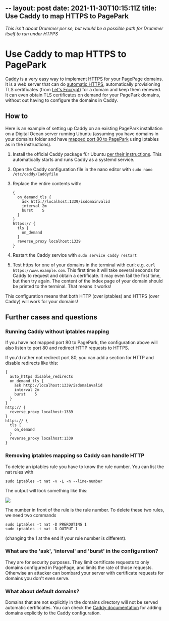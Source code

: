 --
layout: post
date: 2021-11-30T10:15:11Z
title: Use Caddy to map HTTPS to PagePark 
--
<i>This isn't about Drummer per se, but would be a possible path for Drummer itself to run under HTPPS</i>

# Use Caddy to map HTTPS to PagePark

<a href="https://caddyserver.com/">Caddy</a> is a very easy way to implement HTTPS for your PagePage domains. It is a web server that can do <a href="https://caddyserver.com/docs/automatic-https">automatic HTTPS</a>, automatically provisioning TLS certificates (from <a href="https://letsencrypt.org/">Let's Encrypt</a>) for a domain and keep them renewed. It can even obtain TLS certificates on demand for your PagePark domains, without out having to configure the domains in Caddy. 

## How to

Here is an example of setting up Caddy on an existing PagePark installation on a Digital Ocean server running Ubuntu (assuming you have domains in your domains folder and have <a href="https://github.com/scripting/pagePark#mapping-port-80-to-1339">mapped port 80 to PagePark</a> using iptables as in the instructions).

1. Install the official Caddy package für Ubuntu <a href="https://caddyserver.com/docs/install#debian-ubuntu-raspbian">per their instructions</a>.  This automatically starts and runs Caddy as a systemd service.

1. Open the Caddy configuration file in the nano editor with `sudo nano /etc/caddy/Caddyfile`

1. Replace the entire contents with: 

   ```
   {
     on_demand_tls {
       ask http://localhost:1339/isdomainvalid
       interval 2m
       burst    5
     }
   }
   https:// {
     tls {
       on_demand
     }
     reverse_proxy localhost:1339
   }
   ```

1. Restart the Caddy service with `sudo service caddy restart`

1. Test https for one of your domains in the terminal with curl: e.g. `curl https://www.example.com`. This first time it will take several seconds for Caddy to request and obtain a certificate. It may even fail the first time, but then try again. The content of the index page of your domain should be printed to the terminal. That means it works!

This configuration means that both HTTP (over iptables) and HTTPS (over Caddy) will work for your domains!

## Further cases and questions

### Running Caddy without iptables mapping

If you have not mapped port 80 to PagePark, the configuration above will also listen to port 80 and redirect HTTP requests to HTTPS. 



If you'd rather not redirect port 80, you can add a section for HTTP and disable redirects like this:

   ```
   {
     auto_https disable_redirects
     on_demand_tls {
       ask http://localhost:1339/isdomainvalid
       interval 2m
       burst    5
     }
   }
   http:// {
     reverse_proxy localhost:1339
   }
   https:// {
     tls {
       on_demand
     }
     reverse_proxy localhost:1339
   }
   ```

### Removing iptables mapping so Caddy can handle HTTP

To delete an iptables rule you have to know the rule number. You can list the nat rules with

`sudo iptables -t nat -v -L -n --line-number`

The output will look something like this:

![](https://res.cloudinary.com/papascott/image/upload/v1637840426/TujSanB1nu0Bdelbge96Lr4UlGgFO7jV6D5Jc9VX.jpg)

The number in front of the rule is the rule number. To delete these two rules, we need two commands  

```
sudo iptables -t nat -D PREROUTING 1
sudo iptables -t nat -D OUTPUT 1
```

(changing the 1 at the end if your rule number is different).

### What are the 'ask', 'interval' and 'burst' in the configuration?

They are for security purposes. They limit certificate requests to only domains configured in PagePage, and limits the rate of those requests. Otherwise an attacker can bombard your server with certificate requests for domains you don't even serve. 

### What about default domains?

Domains that are not explicitly in the domains directory will not be served automatic certificates. You can check the <a href="https://caddyserver.com/docs/">Caddy documentation</a> for adding domains explicitly to the Caddy configuration.

